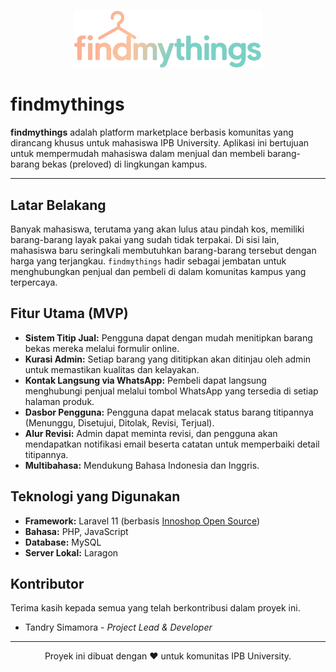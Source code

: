 <p align="center">
    <img src="public/images/findmythings_logo.png" alt="findmythings Logo" width="300">
</p>

# findmythings

**findmythings** adalah platform marketplace berbasis komunitas yang dirancang khusus untuk mahasiswa IPB University. Aplikasi ini bertujuan untuk mempermudah mahasiswa dalam menjual dan membeli barang-barang bekas (preloved) di lingkungan kampus.



---

## Latar Belakang

Banyak mahasiswa, terutama yang akan lulus atau pindah kos, memiliki barang-barang layak pakai yang sudah tidak terpakai. Di sisi lain, mahasiswa baru seringkali membutuhkan barang-barang tersebut dengan harga yang terjangkau. `findmythings` hadir sebagai jembatan untuk menghubungkan penjual dan pembeli di dalam komunitas kampus yang terpercaya.

## Fitur Utama (MVP)

* **Sistem Titip Jual:** Pengguna dapat dengan mudah menitipkan barang bekas mereka melalui formulir online.
* **Kurasi Admin:** Setiap barang yang dititipkan akan ditinjau oleh admin untuk memastikan kualitas dan kelayakan.
* **Kontak Langsung via WhatsApp:** Pembeli dapat langsung menghubungi penjual melalui tombol WhatsApp yang tersedia di setiap halaman produk.
* **Dasbor Pengguna:** Pengguna dapat melacak status barang titipannya (Menunggu, Disetujui, Ditolak, Revisi, Terjual).
* **Alur Revisi:** Admin dapat meminta revisi, dan pengguna akan mendapatkan notifikasi email beserta catatan untuk memperbaiki detail titipannya.
* **Multibahasa:** Mendukung Bahasa Indonesia dan Inggris.

## Teknologi yang Digunakan

* **Framework:** Laravel 11 (berbasis [Innoshop Open Source](https://github.com/innocommerce/innoshop))
* **Bahasa:** PHP, JavaScript
* **Database:** MySQL
* **Server Lokal:** Laragon




## Kontributor

Terima kasih kepada semua yang telah berkontribusi dalam proyek ini.

* Tandry Simamora - *Project Lead & Developer*
    

---

<p align="center">
    Proyek ini dibuat dengan ❤️ untuk komunitas IPB University.
</p>